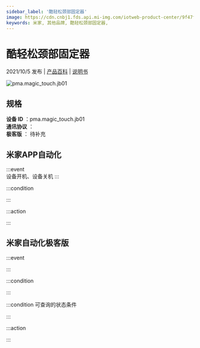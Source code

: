 ```yaml
---
sidebar_label: '酷轻松颈部固定器'
image: https://cdn.cnbj1.fds.api.mi-img.com/iotweb-product-center/9f47f639631b42c3c6eda0afebbaa8c8_1629427026601.png?GalaxyAccessKeyId=AKVGLQWBOVIRQ3XLEW&Expires=9223372036854775807&Signature=YnGG+d2dEJj1TGTD3YdE+m6N/J4=
keywords: 米家, 其他品牌, 酷轻松颈部固定器, 
---
```

# 酷轻松颈部固定器

2021/10/5 发布 | [产品百科](https://home.mi.com/webapp/content/baike/product/index.html?model=pma.magic_touch.jb01/) | [说明书](https://home.mi.com/views/introduction.html?model=pma.magic_touch.jb01&region=cn)

![pma.magic_touch.jb01](https://cdn.cnbj1.fds.api.mi-img.com/iotweb-product-center/9f47f639631b42c3c6eda0afebbaa8c8_1629427026601.png?GalaxyAccessKeyId=AKVGLQWBOVIRQ3XLEW&Expires=9223372036854775807&Signature=YnGG+d2dEJj1TGTD3YdE+m6N/J4=)

## 规格  
> 
**设备 ID** ：pma.magic_touch.jb01  
**通讯协议** ：  
**极客版**  ： 待补充 


## 米家APP自动化  

:::event  
设备开机、设备关机
:::

:::condition  

:::

:::action   

:::

## 米家自动化极客版  

:::event  

:::

:::condition  

:::

:::condition 可查询的状态条件  

:::

:::action  

:::

        
